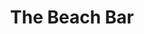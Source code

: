 ---
layout: default
title: "The Beach Bar"
categories: Bars
rating: "$$"
description: "Great setting on the Mele Beach as the name suggests. Famous for their pizzas and fire show every Friday night." 
tel: "5601132"
---